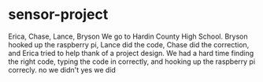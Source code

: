 # sensor-project
Erica, Chase, Lance, Bryson 
We go to Hardin County High School.
Bryson hooked up the raspberry pi, Lance did the code, Chase did the correction, and Erica tried to help thank of a project design.
We had a hard time finding the right code, typing the code in correctly, and hooking up the raspberry pi correcly.
no we didn't
yes we did
